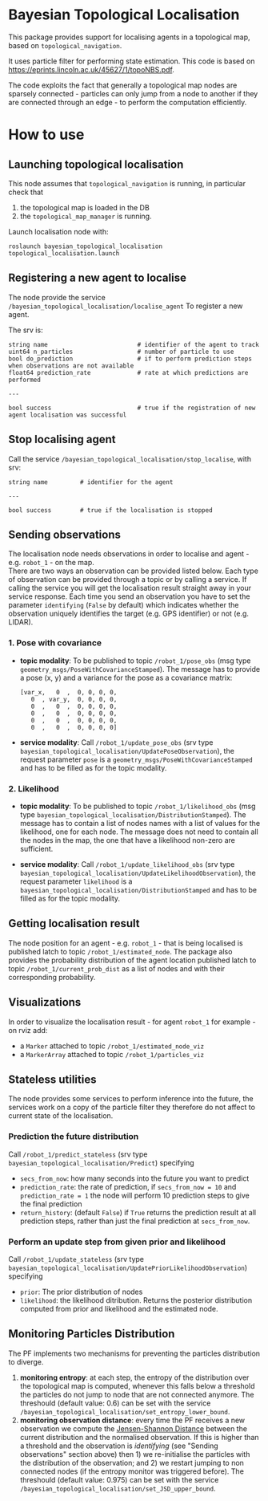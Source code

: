 Bayesian Topological Localisation
======================

This package provides support for localising agents in a topological map, based on `topological_navigation`. 

It uses particle filter for performing state estimation. This code is based on https://eprints.lincoln.ac.uk/45627/1/topoNBS.pdf. 

The code exploits the fact that generally a topological map nodes are sparsely connected - particles can only jump from a node to another if they are connected through an edge - to perform the computation efficiently.  

# How to use

## Launching topological localisation

This node assumes that `topological_navigation` is running, in particular check that 
1. the topological map is loaded in the DB 
2. the `topological_map_manager` is running.

Launch localisation node with:

```
roslaunch bayesian_topological_localisation topological_localisation.launch
```

## Registering a new agent to localise

The node provide the service `/bayesian_topological_localisation/localise_agent` To register a new agent.

The srv is:

```
string name                         # identifier of the agent to track
uint64 n_particles                  # number of particle to use 
bool do_prediction                  # if to perform prediction steps when observations are not available
float64 prediction_rate             # rate at which predictions are performed

---

bool success                        # true if the registration of new agent localisation was successful
```

## Stop localising agent

Call the service `/bayesian_topological_localisation/stop_localise`, with srv:
```
string name         # identifier for the agent

---

bool success        # true if the localisation is stopped 
```

## Sending observations

The localisation node needs observations in order to localise and agent - e.g. `robot_1` - on the map.  
There are two ways an observation can be provided listed below. Each type of observation can be provided through a topic or by calling a service. If calling the service you will get the localisation result straight away in your service response. Each time you send an observation you have to set the parameter `identifying` (`False` by default) which indicates whether the observation uniquely identifies the target (e.g. GPS identifier) or not (e.g. LIDAR). 

### 1. Pose with covariance 
- **topic modality**: To be published to topic `/robot_1/pose_obs` (msg type `geometry_msgs/PoseWithCovarianceStamped`). The message has to provide a pose (x, y) and a variance for the pose as a covariance matrix: 
   ```
   [var_x,   0  ,  0, 0, 0, 0,
      0  , var_y,  0, 0, 0, 0,
      0  ,   0  ,  0, 0, 0, 0, 
      0  ,   0  ,  0, 0, 0, 0, 
      0  ,   0  ,  0, 0, 0, 0, 
      0  ,   0  ,  0, 0, 0, 0]
   ```
- **service modality**: Call `/robot_1/update_pose_obs` (srv type `bayesian_topological_localisation/UpdatePoseObservation`), the request parameter `pose` is a `geometry_msgs/PoseWithCovarianceStamped` and has to be filled as for the topic modality.

### 2. Likelihood
- **topic modality**: To be published to topic `/robot_1/likelihood_obs` (msg type `bayesian_topological_localisation/DistributionStamped`). The message has to contain a list of nodes names with a list of values for the likelihood, one for each node. The message does not need to contain all the nodes in the map, the one that have a likelihood non-zero are sufficient.
  
- **service modality**: Call `/robot_1/update_likelihood_obs` (srv type `bayesian_topological_localisation/UpdateLikelihoodObservation`), the request parameter `likelihood` is a `bayesian_topological_localisation/DistributionStamped` and has to be filled as for the topic modality.
  
## Getting localisation result

The node position for an agent - e.g. `robot_1` - that is being localised is published latch to topic `/robot_1/estimated_node`. The package also provides the probability distribution of the agent location published latch to topic `/robot_1/current_prob_dist` as a list of nodes and with their corresponding probability.

## Visualizations

In order to visualize the localisation result - for agent `robot_1` for example - on rviz add:
- a `Marker` attached to topic `/robot_1/estimated_node_viz`
- a `MarkerArray` attached to topic `/robot_1/particles_viz` 

## Stateless utilities
The node provides some services to perform inference into the future, the services work on a copy of the particle filter they therefore do not affect to current state of the localisation.

### Prediction the future distribution
Call `/robot_1/predict_stateless` (srv type `bayesian_topological_localisation/Predict`) specifying
   - `secs_from_now`: how many seconds into the future you want to predict 
   - `prediction_rate`: the rate of prediction, if `secs_from_now = 10` and `prediction_rate = 1` the node will perform 10 prediction steps to give the final prediction
   - `return_history`: (default `False`) if `True` returns the prediction result at all prediction steps, rather than just the final prediction at `secs_from_now`.

### Perform an update step from given prior and likelihood
Call `/robot_1/update_stateless` (srv type `bayesian_topological_localisation/UpdatePriorLikelihoodObservation`) specifying
   - `prior`: The prior distribution of nodes 
   - `likelihood`: the likelihood ditribution.
Returns the posterior distribution computed from prior and likelihood and the estimated node.

## Monitoring Particles Distribution
The PF implements two mechanisms for preventing the particles distribution to diverge.

1. **monitoring entropy**: at each step, the entropy of the distribution over the topological map is computed, whenever this falls below a threshold the particles do not jump to node that are not connected anymore. The threshould (default value: 0.6) can be set with the service `/bayesian_topological_localisation/set_entropy_lower_bound`.
2. **monitoring observation distance**: every time the PF receives a new observation we compute the [Jensen-Shannon Distance](https://scipy.github.io/devdocs/generated/scipy.spatial.distance.jensenshannon.html) between the current distribution and the normalised observation. If this is higher than a threshold and the observation is *identifying* (see "Sending observations" section above) then 1) we re-initialise the particles with the distribution of the observation; and 2) we restart jumping to non connected nodes (if the entropy monitor was triggered before). The threshould (default value: 0.975) can be set with the service `/bayesian_topological_localisation/set_JSD_upper_bound`.
